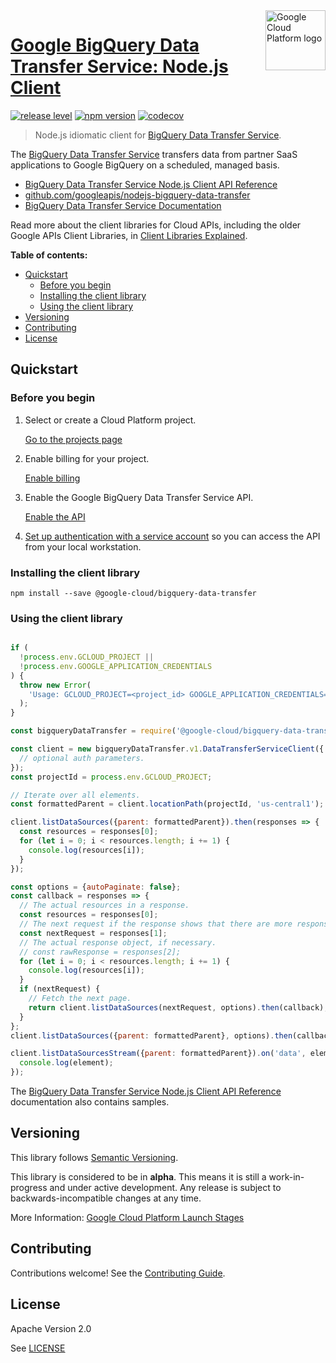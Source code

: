 <img src="https://avatars2.githubusercontent.com/u/2810941?v=3&s=96" alt="Google Cloud Platform logo" title="Google Cloud Platform" align="right" height="96" width="96"/>

# [Google BigQuery Data Transfer Service: Node.js Client](https://github.com/googleapis/nodejs-bigquery-data-transfer)

[![release level](https://img.shields.io/badge/release%20level-alpha-orange.svg?style&#x3D;flat)](https://cloud.google.com/terms/launch-stages)
[![npm version](https://img.shields.io/npm/v/@google-cloud/bigquery-data-transfer.svg)](https://www.npmjs.org/package/@google-cloud/bigquery-data-transfer)
[![codecov](https://img.shields.io/codecov/c/github/googleapis/nodejs-bigquery-data-transfer/master.svg?style=flat)](https://codecov.io/gh/googleapis/nodejs-bigquery-data-transfer)

> Node.js idiomatic client for [BigQuery Data Transfer Service][product-docs].

The [BigQuery Data Transfer Service](https://cloud.google.com/bigquery/docs/reference/datatransfer/rest/) transfers data from partner SaaS applications to Google BigQuery on a scheduled, managed basis.


* [BigQuery Data Transfer Service Node.js Client API Reference][client-docs]
* [github.com/googleapis/nodejs-bigquery-data-transfer](https://github.com/googleapis/nodejs-bigquery-data-transfer)
* [BigQuery Data Transfer Service Documentation][product-docs]

Read more about the client libraries for Cloud APIs, including the older
Google APIs Client Libraries, in [Client Libraries Explained][explained].

[explained]: https://cloud.google.com/apis/docs/client-libraries-explained

**Table of contents:**

* [Quickstart](#quickstart)
  * [Before you begin](#before-you-begin)
  * [Installing the client library](#installing-the-client-library)
  * [Using the client library](#using-the-client-library)
* [Versioning](#versioning)
* [Contributing](#contributing)
* [License](#license)

## Quickstart

### Before you begin

1.  Select or create a Cloud Platform project.

    [Go to the projects page][projects]

1.  Enable billing for your project.

    [Enable billing][billing]

1.  Enable the Google BigQuery Data Transfer Service API.

    [Enable the API][enable_api]

1.  [Set up authentication with a service account][auth] so you can access the
    API from your local workstation.

[projects]: https://console.cloud.google.com/project
[billing]: https://support.google.com/cloud/answer/6293499#enable-billing
[enable_api]: https://console.cloud.google.com/flows/enableapi?apiid=bigquerydatatransfer.googleapis.com
[auth]: https://cloud.google.com/docs/authentication/getting-started

### Installing the client library

    npm install --save @google-cloud/bigquery-data-transfer

### Using the client library

```javascript

if (
  !process.env.GCLOUD_PROJECT ||
  !process.env.GOOGLE_APPLICATION_CREDENTIALS
) {
  throw new Error(
    'Usage: GCLOUD_PROJECT=<project_id> GOOGLE_APPLICATION_CREDENTIALS=<path to key json file> node #{$0}'
  );
}

const bigqueryDataTransfer = require('@google-cloud/bigquery-data-transfer');

const client = new bigqueryDataTransfer.v1.DataTransferServiceClient({
  // optional auth parameters.
});
const projectId = process.env.GCLOUD_PROJECT;

// Iterate over all elements.
const formattedParent = client.locationPath(projectId, 'us-central1');

client.listDataSources({parent: formattedParent}).then(responses => {
  const resources = responses[0];
  for (let i = 0; i < resources.length; i += 1) {
    console.log(resources[i]);
  }
});

const options = {autoPaginate: false};
const callback = responses => {
  // The actual resources in a response.
  const resources = responses[0];
  // The next request if the response shows that there are more responses.
  const nextRequest = responses[1];
  // The actual response object, if necessary.
  // const rawResponse = responses[2];
  for (let i = 0; i < resources.length; i += 1) {
    console.log(resources[i]);
  }
  if (nextRequest) {
    // Fetch the next page.
    return client.listDataSources(nextRequest, options).then(callback);
  }
};
client.listDataSources({parent: formattedParent}, options).then(callback);

client.listDataSourcesStream({parent: formattedParent}).on('data', element => {
  console.log(element);
});
```


The [BigQuery Data Transfer Service Node.js Client API Reference][client-docs] documentation
also contains samples.

## Versioning

This library follows [Semantic Versioning](http://semver.org/).

This library is considered to be in **alpha**. This means it is still a
work-in-progress and under active development. Any release is subject to
backwards-incompatible changes at any time.

More Information: [Google Cloud Platform Launch Stages][launch_stages]

[launch_stages]: https://cloud.google.com/terms/launch-stages

## Contributing

Contributions welcome! See the [Contributing Guide](https://github.com/googleapis/nodejs-bigquery-data-transfer/blob/master/.github/CONTRIBUTING.md).

## License

Apache Version 2.0

See [LICENSE](https://github.com/googleapis/nodejs-bigquery-data-transfer/blob/master/LICENSE)

[client-docs]: https://cloud.google.com/nodejs/docs/reference/bigquery-data-transfer/latest/
[product-docs]: https://cloud.google.com/bigquery/docs/reference/datatransfer/rest/
[shell_img]: //gstatic.com/cloudssh/images/open-btn.png

